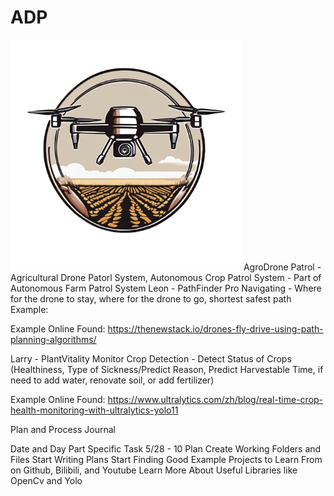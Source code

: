 # ADP
<img src="/Logo/v0.1.png" alt="Logo" width="369"/>
AgroDrone Patrol - Agricultural Drone Patorl System, Autonomous Crop Patrol System - Part of Autonomous Farm Patrol System
Leon - PathFinder Pro
Navigating - Where for the drone to stay, where for the drone to go, shortest safest path
Example:

Example Online Found:
https://thenewstack.io/drones-fly-drive-using-path-planning-algorithms/

Larry - PlantVitality Monitor
Crop Detection - Detect Status of Crops (Healthiness, Type of Sickness/Predict Reason, Predict Harvestable Time, if need to add water, renovate soil, or add fertilizer)

Example Online Found:
https://www.ultralytics.com/zh/blog/real-time-crop-health-monitoring-with-ultralytics-yolo11

Plan and Process Journal

Date and Day
Part
Specific Task
5/28 - 10
Plan
Create Working Folders and Files
Start Writing Plans
Start Finding Good Example Projects to Learn From on Github, Bilibili, and Youtube
Learn More About Useful Libraries like OpenCv and Yolo
